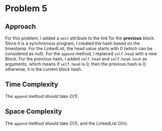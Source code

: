 # Problem 5

## Approach
For this problem, I added a `next` attribute to the link for the **previous** block. Since it is a synchronous program, I created the hash based on the timestamp.
For the LinkedList, the head value starts with 0 (which can be considered as null). For the `append` method, I replaced `self.head` with a new Block. For the previous hash, I added `self.head` and `self.head.hash` as arguments, which means if `self.head` is 0, then the previous hash is 0; otherwise, it is the current block hash.

## Time Complexity
The `append` method should take *O(1)*.

## Space Complexity
The `append` method should take *O(1)*, and the LinkedList *O(n)*.